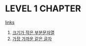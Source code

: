 # LEVEL 1 CHAPTER

[links](https://school.programmers.co.kr/learn/challenges?order=recent&page=1&levels=1)

1. [크기가 작은 부분문자열](./1.split_str/solution.js)
2. [가장 가까운 같은 글자](./2.near_num/solution.js)
